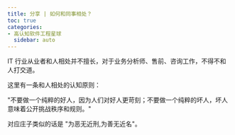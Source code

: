 ```yaml
---
title: 分享 | 如何和同事相处？
toc: true
categories:
- 高认知软件工程星球
  sidebar: auto
---
```


IT 行业从业者和人相处并不擅长，对于业务分析师、售前、咨询工作，不得不和人打交道。

这里有一条和人相处的认知原则：

"不要做一个纯粹的好人，因为人们对好人更苛刻；不要做一个纯粹的坏人，坏人意味着公开挑战秩序和规则。"

对应庄子类似的话是 "为恶无近刑,为善无近名"。
